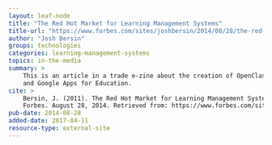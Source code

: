 ```yaml
---
layout: leaf-node
title: "The Red Hot Market for Learning Management Systems"
title-url: "https://www.forbes.com/sites/joshbersin/2014/08/28/the-red-hot-market-for-learning-technology-platforms/#308368b747bb"
author: "Josh Bersin"
groups: technologies
categories: learning-management-systems
topics: in-the-media
summary: >
    This is an article in a trade e-zine about the creation of OpenClass, a free LMS,
    and Google Apps for Education.
cite: >
    Bersin, J. (2011). The Red Hot Market for Learning Management Systems.
    Forbes. August 28, 2014. Retrieved from: https://www.forbes.com/sites/joshbersin/2014/08/28/the-red-hot-market-for-learning-technology-platforms/#308368b747bb
pub-date: 2014-08-28
added-date: 2017-04-11
resource-type: external-site
---
```

